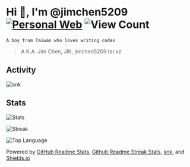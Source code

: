 # Hi 👋, I'm @jimchen5209 [![Personal Web](https://img.shields.io/badge/Personal%20Web-%F0%9F%8C%90-blue?style=flat-square)](https://jimchen5209.me) ![View Count](https://komarev.com/ghpvc/?username=jimchen5209&label=Profile%20views&color=blueviolet&style=flat-square)

`A boy from Taiwan who loves writing codes`

 > A.K.A. Jim Chen, JIK, jimchen5209.tar.xz  

## Activity

![snk](https://raw.githubusercontent.com/jimchen5209/jimchen5209/snk-out/github-snake.svg)

## Stats

![Stats](https://github-readme-stats.vercel.app/api?username=jimchen5209&show_icons=true&theme=github_dark)  

![Streak](https://github-readme-streak-stats.herokuapp.com/?user=jimchen5209&theme=github-dark)  

![Top Language](https://github-readme-stats.vercel.app/api/top-langs?username=jimchen5209&theme=github_dark&layout=compact)  

Powered by [GitHub Readme Stats](https://github.com/anuraghazra/github-readme-stats), [Github Readme Streak Stats](https://github.com/DenverCoder1/github-readme-streak-stats), [snk](https://github.com/Platane/snk), and [Shields.io](https://github.com/badges/shields)
